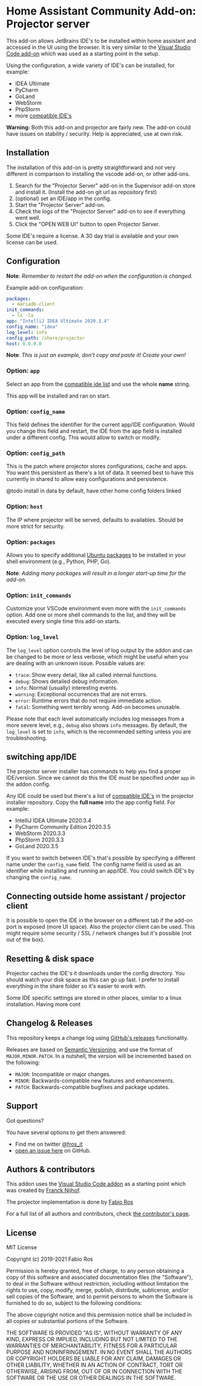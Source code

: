 # Home Assistant Community Add-on: Projector server

This add-on allows JetBrains IDE's to be installed within home assistant and accessed in the UI using the browser. It is very similar to the [Visual Studio Code add-on](https://github.com/hassio-addons/addon-vscode) which was used as a starting point in the setup.

Using the configuration, a wide variety of IDE's can be installed, for example:

* IDEA Ultimate
* PyCharm
* GoLand
* WebStorm
* PhpStorm
* more [compatible IDE's](https://github.com/JetBrains/projector-installer/blob/master/projector_installer/compatible_ide.json)

__Warning:__ Both this add-on and projector are fairly new. The add-on could have issues on stability / security. Help is appreciated, use at own risk.

## Installation

The installation of this add-on is pretty straightforward and not very different in comparison to installing the vscode add-on, or other add-ons.

1. Search for the "Projector Server" add-on in the Supervisor add-on store
   and install it. (Install the add-on git url as repository first)
2. (optional) set an IDE/app in the config.
3. Start the "Projector Server" add-on.
4. Check the logs of the "Projector Server" add-on to see if everything went
   well.
5. Click the "OPEN WEB UI" button to open Projector Server.

Some IDE's require a license. A 30 day trial is available and your own license can be used.

## Configuration

**Note**: _Remember to restart the add-on when the configuration is changed._

Example add-on configuration:

```yaml
packages:
  - mariadb-client
init_commands:
  - ls -la
app: "IntelliJ IDEA Ultimate 2020.3.4"
config_name: "idea"
log_level: info
config_path: /share/projector
host: 0.0.0.0
```

**Note**: _This is just an example, don't copy and paste it! Create your own!_

### Option: `app`

Select an app from the [compatible ide list](https://github.com/JetBrains/projector-installer/blob/master/projector_installer/compatible_ide.json) and use the whole __name__ string.

This app will be installed and ran on start.

### Option: `config_name`

This field defines the identifier for the current app/IDE configuration. Would you change this field and restart, the IDE from the app field is installed under a different config. This would allow to switch or modify.

### Option: `config_path`

This is the patch where projector stores configurations, cache and apps. You want this persistent as there's a lot of data. It seemed best to have this currently in shared to allow easy configurations and persistence.

@todo install in data by default, have other home config folders linked

### Option: `host`

The IP where projector will be served, defaults to availables. Should be more strict for security.

### Option: `packages`

Allows you to specify additional [Ubuntu packages][ubuntu-packages] to be
installed in your shell environment (e.g., Python, PHP, Go).

**Note**: _Adding many packages will result in a longer start-up
time for the add-on._

### Option: `init_commands`

Customize your VSCode environment even more with the `init_commands` option.
Add one or more shell commands to the list, and they will be executed every
single time this add-on starts.

### Option: `log_level`

The `log_level` option controls the level of log output by the addon and can
be changed to be more or less verbose, which might be useful when you are
dealing with an unknown issue. Possible values are:

- `trace`: Show every detail, like all called internal functions.
- `debug`: Shows detailed debug information.
- `info`: Normal (usually) interesting events.
- `warning`: Exceptional occurrences that are not errors.
- `error`: Runtime errors that do not require immediate action.
- `fatal`: Something went terribly wrong. Add-on becomes unusable.

Please note that each level automatically includes log messages from a
more severe level, e.g., `debug` also shows `info` messages. By default,
the `log_level` is set to `info`, which is the recommended setting unless
you are troubleshooting.


## switching app/IDE

The projector server installer has commands to help you find a proper IDE/version. Since we cannot do this the IDE must be specified under `app` in the addon config.

Any IDE could be used but there's a list of [compatible IDE's](https://github.com/JetBrains/projector-installer/blob/master/projector_installer/compatible_ide.json) in the projector installer repository. Copy the __full name__ into the app config field. For example:

* IntelliJ IDEA Ultimate 2020.3.4
* PyCharm Community Edition 2020.3.5
* WebStorm 2020.3.3
* PhpStorm 2020.3.3
* GoLand 2020.3.5

If you want to switch between IDE's that's possible by specifying a different name under the `config_name` field. The config name field is used as an identifier while installing and running an app/IDE. You could switch IDE's by changing the `config_name`.

## Connecting outside home assistant / projector client

It is possible to open the IDE in the browser on a different tab if the add-on port is exposed (more UI space). Also the projector client can be used. This might require some security / SSL / network changes but it's possible (not out of the box). 

## Resetting & disk space

Projector caches the IDE's it downloads under the config directory. You should watch your disk space as this can go up fast. I prefer to install everything in the share folder so it's easier to work with.

Some IDE specific settings are stored in other places, similar to a linux installation. Having more cont

## Changelog & Releases

This repository keeps a change log using [GitHub's releases][releases]
functionality.

Releases are based on [Semantic Versioning][semver], and use the format
of `MAJOR.MINOR.PATCH`. In a nutshell, the version will be incremented
based on the following:

- `MAJOR`: Incompatible or major changes.
- `MINOR`: Backwards-compatible new features and enhancements.
- `PATCH`: Backwards-compatible bugfixes and package updates.

## Support

Got questions?

You have several options to get them answered:

- Find me on twitter [@fros_it](https://twitter.com/fros_it)
- [open an issue here][issue] on GitHub.

## Authors & contributors

This addon uses the [Visual Studio Code addon](https://github.com/hassio-addons/addon-vscode) as a starting point which was created by [Franck Nijhof](https://github.com/frenck).

The projector implementation is done by [Fabio Ros](https://github.com/frosit)

For a full list of all authors and contributors,
check [the contributor's page][contributors].

## License

MIT License

Copyright (c) 2019-2021 Fabio Ros

Permission is hereby granted, free of charge, to any person obtaining a copy
of this software and associated documentation files (the "Software"), to deal
in the Software without restriction, including without limitation the rights
to use, copy, modify, merge, publish, distribute, sublicense, and/or sell
copies of the Software, and to permit persons to whom the Software is
furnished to do so, subject to the following conditions:

The above copyright notice and this permission notice shall be included in all
copies or substantial portions of the Software.

THE SOFTWARE IS PROVIDED "AS IS", WITHOUT WARRANTY OF ANY KIND, EXPRESS OR
IMPLIED, INCLUDING BUT NOT LIMITED TO THE WARRANTIES OF MERCHANTABILITY,
FITNESS FOR A PARTICULAR PURPOSE AND NONINFRINGEMENT. IN NO EVENT SHALL THE
AUTHORS OR COPYRIGHT HOLDERS BE LIABLE FOR ANY CLAIM, DAMAGES OR OTHER
LIABILITY, WHETHER IN AN ACTION OF CONTRACT, TORT OR OTHERWISE, ARISING FROM,
OUT OF OR IN CONNECTION WITH THE SOFTWARE OR THE USE OR OTHER DEALINGS IN THE
SOFTWARE.

[contributors]: https://github.com/frosit/addon-projector-server/graphs/contributors
[issue]: https://github.com/frosit/addon-projector-server/issues
[releases]: https://github.com/frosit/addon-projector-server/releases
[semver]: http://semver.org/spec/v2.0.0
[ubuntu-packages]: https://packages.ubuntu.com